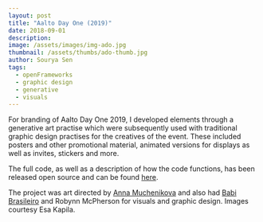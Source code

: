 ```yaml
---
layout: post
title: "Aalto Day One (2019)"
date: 2018-09-01
description:
image: /assets/images/img-ado.jpg
thumbnail: /assets/thumbs/ado-thumb.jpg
author: Sourya Sen
tags:
  - openFrameworks
  - graphic design
  - generative
  - visuals
---
```


For branding of Aalto Day One 2019, I developed elements through a generative art practise which were subsequently used with traditional graphic design practises for the creatives of the event. These included posters and other promotional material, animated versions for displays as well as invites, stickers and more.

The full code, as well as a description of how the code functions, has been released open source and can be found [here](https://github.com/sourya-sen/Aalto_Day_One).

The project was art directed by [Anna Muchenikova](http://www.annamudesign.com/) and also had [Babi Brasileiro](http://babibrasileiro.com) and Robynn McPherson for visuals and graphic design. Images courtesy Esa Kapila.
